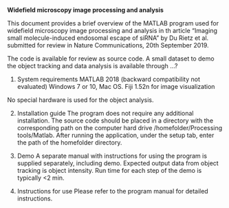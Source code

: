 <B>Widefield microscopy image processing and analysis</B>
 
This document provides a brief overview of the MATLAB program used for widefield microscopy image processing and analysis in th article “Imaging small molecule-induced endosomal escape of siRNA” by Du Rietz et al. submitted for review in Nature Communications, 20th September 2019.
 
The code is available for review as source code. A small dataset to demo the object tracking and data analysis is available through …?
 
1. System requirements
MATLAB 2018 (backward compatibility not evaluated)
Windows 7 or 10, Mac OS.
Fiji 1.52n for image visualization

No special hardware is used for the object analysis.
 
2. Installation guide
The program does not require any additional installation. The source code should be placed in a directory with the corresponding path on the computer hard drive /homefolder/Processing tools/Matlab. After running the application, under the setup tab, enter the path of the homefolder directory.
 
3. Demo
A separate manual with instructions for using the program is supplied separately, including demo. Expected output data from object tracking is object intensity. Run time for each step of the demo is typically <2 min.
 
4. Instructions for use
Please refer to the program manual for detailed instructions.
